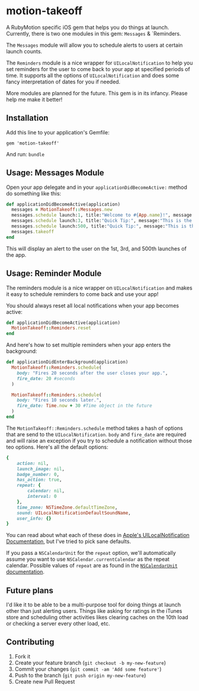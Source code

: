 # motion-takeoff

A RubyMotion specific iOS gem that helps you do things at launch. Currently, there is two one modules in this gem: `Messages` & `Reminders.

The `Messages` module will allow you to schedule alerts to users at certain launch counts.

The `Reminders` module is a nice wrapper for `UILocalNotification` to help you set reminders for the user to come back to your app at specified periods of time. It supports all the options of `UILocalNotification` and does some fancy interpretation of dates for you if needed.

More modules are planned for the future. This gem is in its infancy. Please help me make it better!

## Installation

Add this line to your application's Gemfile:

    gem 'motion-takeoff'

And run: `bundle`

## Usage: Messages Module

Open your app delegate and in your `applicationDidBecomeActive:` method do something like this:

```ruby
def applicationDidBecomeActive(application)
  messages = MotionTakeoff::Messages.new
  messages.schedule launch:1, title:"Welcome to #{App.name}!", message:"Thanks for checking it out!"
  messages.schedule launch:3, title:"Quick Tip:", message:"This is the 3rd time you've launched this application!"
  messages.schedule launch:500, title:"Quick Tip:", message:"This is the 500th time you've launched this application!"
  messages.takeoff
end
```
This will display an alert to the user on the 1st, 3rd, and 500th launches of the app.

## Usage: Reminder Module

The reminders module is a nice wrapper on `UILocalNotification` and makes it easy to schedule reminders to come back and use your app!

You should always reset all local notifications when your app becomes active:

```ruby
def applicationDidBecomeActive(application)
  MotionTakeoff::Reminders.reset
end
```

And here's how to set multiple reminders when your app enters the background:

```ruby
def applicationDidEnterBackground(application)
  MotionTakeoff::Reminders.schedule(
    body: "Fires 20 seconds after the user closes your app.",
    fire_date: 20 #seconds
  )

  MotionTakeoff::Reminders.schedule(
    body: "Fires 10 seconds later.",
    fire_date: Time.now + 30 #Time object in the future
  )
end
```

The `MotionTakeoff::Reminders.schedule` method takes a hash of options that are send to the `UILocalNotification`. `body` and `fire_date` are required and will raise an exception if you try to schedule a notification without those teo options. Here's all the default options:

```ruby
{
    action: nil,
    launch_image: nil,
    badge_number: 0,
    has_action: true,
    repeat: {
        calendar: nil,
        interval: 0
    },
    time_zone: NSTimeZone.defaultTimeZone,
    sound: UILocalNotificationDefaultSoundName,
    user_info: {}
}
```

You can read about what each of these does in [Apple's UILocalNotification Documentation](https://developer.apple.com/library/IOs/documentation/iPhone/Reference/UILocalNotification_Class/Reference/Reference.html), but I've tried to pick sane defaults.

If you pass a `NSCalendarUnit` for the `repeat` option, we'll automatically assume you want to use `NSCalendar.currentCalendar` as the repeat calendar. Possible values of `repeat` are as found in the [`NSCalendarUnit` documentation](https://developer.apple.com/library/IOs/documentation/Cocoa/Reference/Cocoa/Reference/Foundation/Classes/NSCalendar_Class/Reference/NSCalendar.html#//apple_ref/doc/c_ref/NSCalendarUnit).

## Future plans

I'd like it to be able to be a multi-purpose tool for doing things at launch other than just alerting users. Things like asking for ratings in the iTunes store and scheduling other activities likes clearing caches on the 10th load or checking a server every other load, etc.

## Contributing

1. Fork it
2. Create your feature branch (`git checkout -b my-new-feature`)
3. Commit your changes (`git commit -am 'Add some feature'`)
4. Push to the branch (`git push origin my-new-feature`)
5. Create new Pull Request
